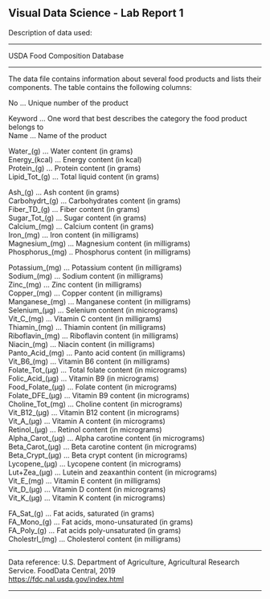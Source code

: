 ## Visual Data Science - Lab Report 1  

Description of data used:  
************************************************************************************************************************
 USDA Food Composition Database
************************************************************************************************************************

The data file contains information about several food products and lists their components. The table contains the following columns:  

No ... Unique number of the product  

Keyword ... One word that best describes the category the food product belongs to  
Name ... Name of the product  
  
Water_(g) ... Water content (in grams)  
Energy_(kcal) ... Energy content (in kcal)  
Protein_(g) ... Protein content (in grams)  
Lipid_Tot_(g) ... Total liquid content (in grams)  
  
Ash_(g) ... Ash content (in grams)  
Carbohydrt_(g) ... Carbohydrates content (in grams)  
Fiber_TD_(g) ... Fiber content (in grams)  
Sugar_Tot_(g) ... Sugar content (in grams)  
Calcium_(mg) ... Calcium content (in grams)  
Iron_(mg) ... Iron content (in milligrams)  
Magnesium_(mg) ... Magnesium content (in milligrams)  
Phosphorus_(mg) .. Phosphorus content (in milligrams)  
  
Potassium_(mg) ... Potassium content (in milligrams)  
Sodium_(mg) ... Sodium content (in milligrams)  
Zinc_(mg) ... Zinc content (in milligrams)  
Copper_(mg) ... Copper content (in milligrams)  
Manganese_(mg) ... Manganese content (in milligrams)  
Selenium_(µg) ... Selenium content (in micrograms)  
Vit_C_(mg) ... Vitamin C content (in milligrams)  
Thiamin_(mg) ... Thiamin content (in milligrams)  
Riboflavin_(mg) ... Riboflavin content (in milligrams)  
Niacin_(mg) ... Niacin content (in milligrams)  
Panto_Acid_(mg) ... Panto acid content (in milligrams)  
Vit_B6_(mg) ... Vitamin B6 content (in milligrams)  
Folate_Tot_(µg) ... Total folate content (in micrograms)  
Folic_Acid_(µg) ... Vitamin B9 (in micrograms)  
Food_Folate_(µg) ... Folate content (in micrograms)  
Folate_DFE_(µg) ... Vitamin B9 content (in micrograms)  
Choline_Tot_(mg) ... Choline content (in micrograms)  
Vit_B12_(µg) ... Vitamin B12 content (in micrograms)  
Vit_A_(µg) ... Vitamin A content (in micrograms)  
Retinol_(µg) ... Retinol content (in micrograms)  
Alpha_Carot_(µg) ... Alpha carotine content (in micrograms)  
Beta_Carot_(µg) ... Beta carotine content (in micrograms)  
Beta_Crypt_(µg) ... Beta crypt content (in micrograms)  
Lycopene_(µg) ... Lycopene content (in micrograms)  
Lut+Zea_(µg) ... Lutein and zeaxanthin content (in micrograms)  
Vit_E_(mg) ... Vitamin E content (in milligrams)  
Vit_D_(µg) ... Vitamin D content (in micrograms)  
Vit_K_(µg) ... Vitamin K content (in micrograms)  
  
FA_Sat_(g) ... Fat acids, saturated (in grams)  
FA_Mono_(g) ... Fat acids, mono-unsaturated (in grams)  
FA_Poly_(g) ... Fat acids poly-unsaturated (in grams)  
Cholestrl_(mg) ... Cholesterol content (in milligrams)


************************************************************************************************************************  
 Data reference: U.S. Department of Agriculture, Agricultural Research Service. FoodData Central, 2019  
 https://fdc.nal.usda.gov/index.html  
************************************************************************************************************************  
